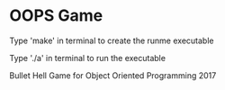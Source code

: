# OOPS Game

Type 'make' in terminal to create the runme executable

Type './a' in terminal to run the executable


Bullet Hell Game for Object Oriented Programming 2017

